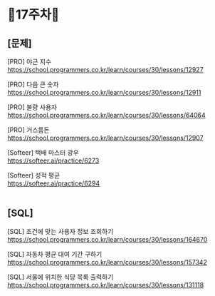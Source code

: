 # 📌17주차📌
## [문제]
[PRO] 야근 지수</br>
https://school.programmers.co.kr/learn/courses/30/lessons/12927

[PRO] 다음 큰 숫자</br>
https://school.programmers.co.kr/learn/courses/30/lessons/12911

[PRO] 불량 사용자</br>
https://school.programmers.co.kr/learn/courses/30/lessons/64064

[PRO] 거스름돈</br>
https://school.programmers.co.kr/learn/courses/30/lessons/12907

[Softeer] 택배 마스터 광우</br>
https://softeer.ai/practice/6273

[Softeer] 성적 평균</br>
https://softeer.ai/practice/6294
</br></br>

## [SQL]
[SQL] 조건에 맞는 사용자 정보 조회하기</br>
https://school.programmers.co.kr/learn/courses/30/lessons/164670

[SQL] 자동차 평균 대여 기간 구하기</br>
https://school.programmers.co.kr/learn/courses/30/lessons/157342

[SQL] 서울에 위치한 식당 목록 출력하기</br>
https://school.programmers.co.kr/learn/courses/30/lessons/131118